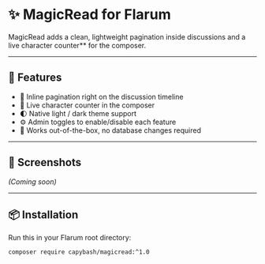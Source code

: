 # ✨ MagicRead for Flarum
MagicRead adds a clean, lightweight pagination inside discussions and a live character counter** for the composer.

---

## 🚀 Features
- 📖 Inline pagination right on the discussion timeline  
- 🔢 Live character counter in the composer  
- 🌓 Native light / dark theme support  
- ⚙️ Admin toggles to enable/disable each feature  
- 🧩 Works out-of-the-box, no database changes required  

---

## 📸 Screenshots
*(Coming soon)*

---

## 📦 Installation
Run this in your Flarum root directory:

```bash
composer require capybash/magicread:^1.0
